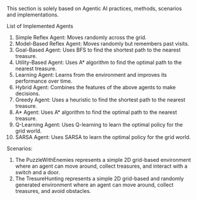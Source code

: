 This section is solely based on Agentic AI practices, methods, scenarios and implementations.

List of Implemented Agents
 1. Simple Reflex Agent: Moves randomly across the grid.
 2. Model-Based Reflex Agent: Moves randomly but remembers past visits.
 3. Goal-Based Agent: Uses BFS to find the shortest path to the nearest treasure.
 4. Utility-Based Agent: Uses A* algorithm to find the optimal path to the nearest treasure.
 5. Learning Agent: Learns from the environment and improves its performance over time.
 6. Hybrid Agent: Combines the features of the above agents to make decisions.
 7. Greedy Agent: Uses a heuristic to find the shortest path to the nearest treasure.
 8. A* Agent: Uses A* algorithm to find the optimal path to the nearest treasure.
 9. Q-Learning Agent: Uses Q-learning to learn the optimal policy for the grid world.
 10. SARSA Agent: Uses SARSA to learn the optimal policy for the grid world.

Scenarios:
1. The PuzzleWithEnemies represents a simple 2D grid-based environment where an agent can move around, collect treasures, and interact with a switch and a door.
2. The TresureHunting represents a simple 2D grid-based and randomly generated environment where an agent can move around, collect treasures, and avoid obstacles.
